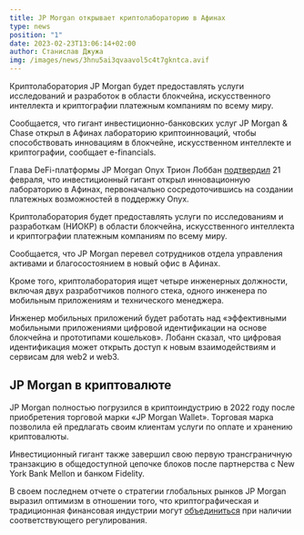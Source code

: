 ```yaml
---
title: JP Morgan открывает криптолабораторию в Афинах
type: news
position: "1"
date: 2023-02-23T13:06:14+02:00
author: Станислав Джужа
img: /images/news/3hnu5ai3qvaavol5c4t7gkntca.avif
---
```

Криптолаборатория JP Morgan будет предоставлять услуги исследований и разработок в области блокчейна, искусственного интеллекта и криптографии платежным компаниям по всему миру.



Сообщается, что гигант инвестиционно-банковских услуг JP Morgan & Chase открыл в Афинах лабораторию криптоинноваций, чтобы способствовать инновациям в блокчейне, искусственном интеллекте и криптографии, сообщает e-financials.

Глава DeFi-платформы JP Morgan Onyx Трион Лоббан [подтвердил](https://www.efinancialcareers.com/news/2023/02/jpmorgan-crypto) 21 февраля, что инвестиционный гигант открыл инновационную лабораторию в Афинах, первоначально сосредоточившись на создании платежных возможностей в поддержку Onyx.

Криптолаборатория будет предоставлять услуги по исследованиям и разработкам (НИОКР) в области блокчейна, искусственного интеллекта и криптографии платежным компаниям по всему миру.

Сообщается, что JP Morgan перевел сотрудников отдела управления активами и благосостоянием в новый офис в Афинах.

Кроме того, криптолаборатория ищет четыре инженерных должности, включая двух разработчиков полного стека, одного инженера по мобильным приложениям и технического менеджера.

Инженер мобильных приложений будет работать над «эффективными мобильными приложениями цифровой идентификации на основе блокчейна и прототипами кошельков». Лобанн сказал, что цифровая идентификация может открыть доступ к новым взаимодействиям и сервисам для web2 и web3.



## JP Morgan в криптовалюте

JP Morgan полностью погрузился в криптоиндустрию в 2022 году после приобретения торговой марки «JP Morgan Wallet». Торговая марка позволила ей предлагать своим клиентам услуги по оплате и хранению криптовалюты.

Инвестиционный гигант также завершил свою первую трансграничную транзакцию в общедоступной цепочке блоков после партнерства с New York Bank Mellon и банком Fidelity.

В своем последнем отчете о стратегии глобальных рынков JP Morgan выразил оптимизм в отношении того, что криптографическая и традиционная финансовая индустрии могут [объединиться](https://cryptoslate.com/jp-morgan-believes-regulation-will-lead-to-convergence-of-crypto-tradfi/) при наличии соответствующего регулирования.
